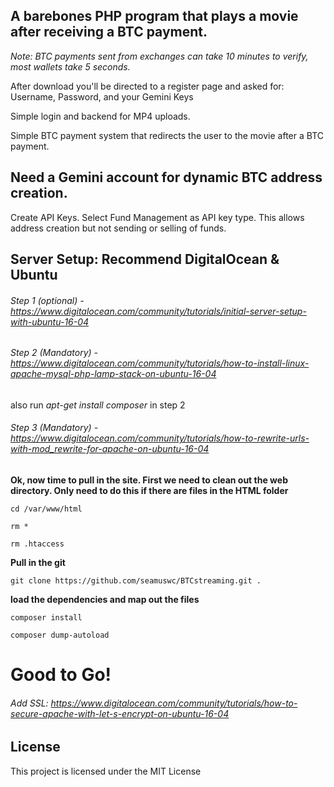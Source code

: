 
## A barebones PHP program that plays a movie after receiving a BTC payment.
*Note: BTC payments sent from exchanges can take 10 minutes to verify, most wallets take 5 seconds.*

After download you'll be directed to a register page and asked for:
Username, Password, and your Gemini Keys

Simple login and backend for MP4 uploads.

Simple BTC payment system that redirects the user to the movie after a BTC payment.


## Need a Gemini account for dynamic BTC address creation.

  Create API Keys. Select Fund Management as API key type. This allows
  address creation but not sending or selling of funds.


## Server Setup: Recommend DigitalOcean & Ubuntu

###### Step 1 (optional) - https://www.digitalocean.com/community/tutorials/initial-server-setup-with-ubuntu-16-04

###### Step 2 (Mandatory) - https://www.digitalocean.com/community/tutorials/how-to-install-linux-apache-mysql-php-lamp-stack-on-ubuntu-16-04

also run *apt-get install composer* in step 2

###### Step 3 (Mandatory) - https://www.digitalocean.com/community/tutorials/how-to-rewrite-urls-with-mod_rewrite-for-apache-on-ubuntu-16-04

**Ok, now time to pull in the site. First we need to clean out the web directory. Only need to do this if there are files in the HTML folder**

    cd /var/www/html

    rm *

    rm .htaccess


**Pull in the git**

    git clone https://github.com/seamuswc/BTCstreaming.git .

**load the dependencies and map out the files**

    composer install

    composer dump-autoload



# Good to Go!


###### Add SSL: https://www.digitalocean.com/community/tutorials/how-to-secure-apache-with-let-s-encrypt-on-ubuntu-16-04

## License

This project is licensed under the MIT License
